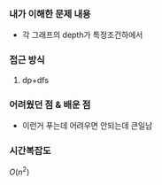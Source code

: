 ### 내가 이해한 문제 내용

* 각 그래프의 depth가 특정조건하에서  

### 접근 방식

1. dp+dfs

### 어려웠던 점 & 배운 점

* 이런거 푸는데 어려우면 안되는데 큰일남

### 시간복잡도

$O(n^2)$
